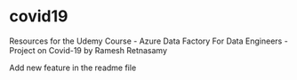 # covid19
Resources for the Udemy Course - Azure Data Factory For Data Engineers - Project on Covid-19 by Ramesh Retnasamy


Add new feature in the readme file 